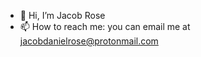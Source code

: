 - 👋 Hi, I’m Jacob Rose
- 📫 How to reach me: you can email me at jacobdanielrose@protonmail.com


<!---
jacobdanielrose/jacobdanielrose is a ✨ special ✨ repository because its `README.md` (this file) appears on your GitHub profile.
You can click the Preview link to take a look at your changes.
--->
